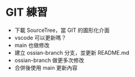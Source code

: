 # GIT 練習

- 下載 SourceTree，當 GIT 的圖形化介面
- vscode 可以更新嗎？
- main 也做修改
- 建立 ossian-branch 分支，並更新 README.md
- ossian-branch 做更多次修改
- 合併後使用 main 更新內容
